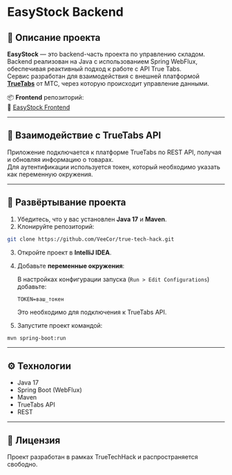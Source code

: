 # EasyStock Backend

## 🧠 Описание проекта

**EasyStock** — это backend-часть проекта по управлению складом. Backend реализован на Java с использованием Spring WebFlux, обеспечивая реактивный подход к работе с API True Tabs.  
Сервис разработан для взаимодействия с внешней платформой **[TrueTabs](https://truetabs.ru/)** от МТС, через которую происходит управление данными.

📦 **Frontend** репозиторий:  
🔗 [EasyStock Frontend](https://github.com/KatyaVarentsova/EasyStock)

---

## 🔌 Взаимодействие с TrueTabs API

Приложение подключается к платформе TrueTabs по REST API, получая и обновляя информацию о товарах.  
Для аутентификации используется токен, который необходимо указать как переменную окружения.

---

## 🚀 Развёртывание проекта

1. Убедитесь, что у вас установлен **Java 17** и **Maven**.
2. Клонируйте репозиторий:

```bash
git clone https://github.com/VeeCor/true-tech-hack.git
```

3. Откройте проект в **IntelliJ IDEA**.
4. Добавьте **переменные окружения**:

   В настройках конфигурации запуска (`Run > Edit Configurations`) добавьте:

   ```
   TOKEN=ваш_токен
   ```

   Это необходимо для подключения к TrueTabs API.

5. Запустите проект командой:

```bash
mvn spring-boot:run
```

---

## ⚙️ Технологии

- Java 17
- Spring Boot (WebFlux)
- Maven
- TrueTabs API
- REST

---

## 🧾 Лицензия

Проект разработан в рамках TrueTechHack и распространяется свободно.
